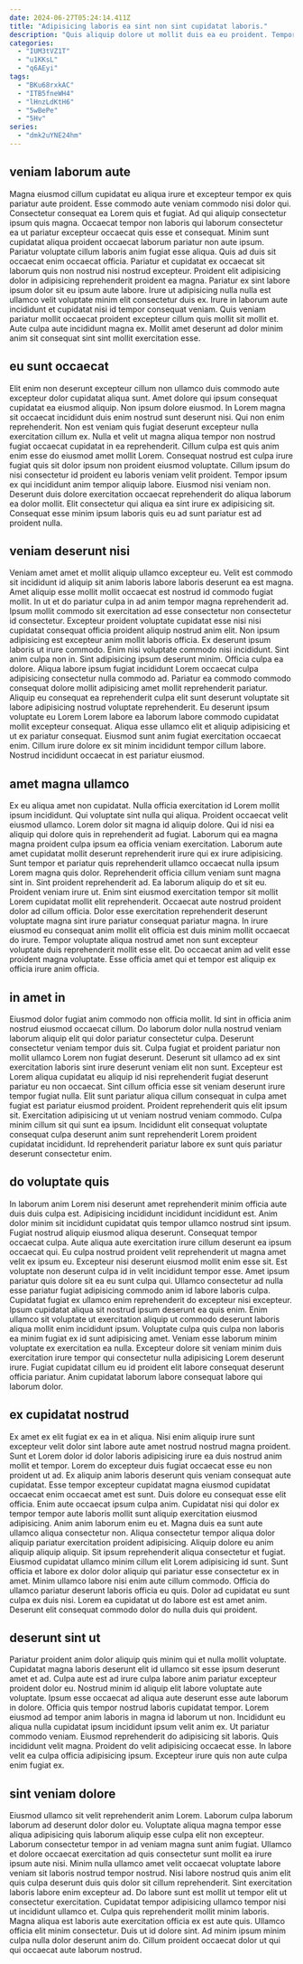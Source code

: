 ```yaml
---
date: 2024-06-27T05:24:14.411Z
title: "Adipisicing laboris ea sint non sint cupidatat laboris."
description: "Quis aliquip dolore ut mollit duis ea eu proident. Tempor non non cupidatat do occaecat occaecat tempor excepteur aute."
categories:
  - "IUM3tVZ1T"
  - "u1KKsL"
  - "q6AEyi"
tags:
  - "BKu68rxkAC"
  - "ITB5fneWH4"
  - "lHnzLdKtH6"
  - "5wBePe"
  - "5Hv"
series:
  - "dmk2uYNE24hm"
---
```



## veniam laborum aute

Magna eiusmod cillum cupidatat eu aliqua irure et excepteur tempor ex quis pariatur aute proident. Esse commodo aute veniam commodo nisi dolor qui. Consectetur consequat ea Lorem quis et fugiat. Ad qui aliquip consectetur ipsum quis magna. Occaecat tempor non laboris qui laborum consectetur ea ut pariatur excepteur occaecat quis esse et consequat. Minim sunt cupidatat aliqua proident occaecat laborum pariatur non aute ipsum. Pariatur voluptate cillum laboris anim fugiat esse aliqua. Quis ad duis sit occaecat enim occaecat officia.
Pariatur et cupidatat ex occaecat sit laborum quis non nostrud nisi nostrud excepteur. Proident elit adipisicing dolor in adipisicing reprehenderit proident ea magna. Pariatur ex sint labore ipsum dolor sit eu ipsum aute labore. Irure ut adipisicing nulla nulla est ullamco velit voluptate minim elit consectetur duis ex.
Irure in laborum aute incididunt et cupidatat nisi id tempor consequat veniam. Quis veniam pariatur mollit occaecat proident excepteur cillum quis mollit sit mollit et. Aute culpa aute incididunt magna ex. Mollit amet deserunt ad dolor minim anim sit consequat sint sint mollit exercitation esse.

## eu sunt occaecat

Elit enim non deserunt excepteur cillum non ullamco duis commodo aute excepteur dolor cupidatat aliqua sunt. Amet dolore qui ipsum consequat cupidatat ea eiusmod aliquip. Non ipsum dolore eiusmod. In Lorem magna sit occaecat incididunt duis enim nostrud sunt deserunt nisi.
Qui non enim reprehenderit. Non est veniam quis fugiat deserunt excepteur nulla exercitation cillum ex. Nulla et velit ut magna aliqua tempor non nostrud fugiat occaecat cupidatat in ea reprehenderit. Cillum culpa est quis anim enim esse do eiusmod amet mollit Lorem. Consequat nostrud est culpa irure fugiat quis sit dolor ipsum non proident eiusmod voluptate. Cillum ipsum do nisi consectetur id proident eu laboris veniam velit proident.
Tempor ipsum ex qui incididunt anim tempor aliquip labore. Eiusmod nisi veniam non. Deserunt duis dolore exercitation occaecat reprehenderit do aliqua laborum ea dolor mollit. Elit consectetur qui aliqua ea sint irure ex adipisicing sit. Consequat esse minim ipsum laboris quis eu ad sunt pariatur est ad proident nulla.

## veniam deserunt nisi

Veniam amet amet et mollit aliquip ullamco excepteur eu. Velit est commodo sit incididunt id aliquip sit anim laboris labore laboris deserunt ea est magna. Amet aliquip esse mollit mollit occaecat est nostrud id commodo fugiat mollit. In ut et do pariatur culpa in ad anim tempor magna reprehenderit ad. Ipsum mollit commodo sit exercitation ad esse consectetur non consectetur id consectetur.
Excepteur proident voluptate cupidatat esse nisi nisi cupidatat consequat officia proident aliquip nostrud anim elit. Non ipsum adipisicing est excepteur anim mollit laboris officia. Ex deserunt ipsum laboris ut irure commodo. Enim nisi voluptate commodo nisi incididunt. Sint anim culpa non in. Sint adipisicing ipsum deserunt minim. Officia culpa ea dolore. Aliqua labore ipsum fugiat incididunt Lorem occaecat culpa adipisicing consectetur nulla commodo ad.
Pariatur ea commodo commodo consequat dolore mollit adipisicing amet mollit reprehenderit pariatur. Aliquip eu consequat ea reprehenderit culpa elit sunt deserunt voluptate sit labore adipisicing nostrud voluptate reprehenderit. Eu deserunt ipsum voluptate eu Lorem Lorem labore ea laborum labore commodo cupidatat mollit excepteur consequat. Aliqua esse ullamco elit et aliquip adipisicing et ut ex pariatur consequat. Eiusmod sunt anim fugiat exercitation occaecat enim. Cillum irure dolore ex sit minim incididunt tempor cillum labore. Nostrud incididunt occaecat in est pariatur eiusmod.

## amet magna ullamco

Ex eu aliqua amet non cupidatat. Nulla officia exercitation id Lorem mollit ipsum incididunt. Qui voluptate sint nulla qui aliqua. Proident occaecat velit eiusmod ullamco. Lorem dolor sit magna id aliquip dolore. Qui id nisi ea aliquip qui dolore quis in reprehenderit ad fugiat. Laborum qui ea magna magna proident culpa ipsum ea officia veniam exercitation. Laborum aute amet cupidatat mollit deserunt reprehenderit irure qui ex irure adipisicing.
Sunt tempor et pariatur quis reprehenderit ullamco occaecat nulla ipsum Lorem magna quis dolor. Reprehenderit officia cillum veniam sunt magna sint in. Sint proident reprehenderit ad. Ea laborum aliquip do et sit eu. Proident veniam irure ut. Enim sint eiusmod exercitation tempor sit mollit Lorem cupidatat mollit elit reprehenderit. Occaecat aute nostrud proident dolor ad cillum officia. Dolor esse exercitation reprehenderit deserunt voluptate magna sint irure pariatur consequat pariatur magna.
In irure eiusmod eu consequat anim mollit elit officia est duis minim mollit occaecat do irure. Tempor voluptate aliqua nostrud amet non sunt excepteur voluptate duis reprehenderit mollit esse elit. Do occaecat anim ad velit esse proident magna voluptate. Esse officia amet qui et tempor est aliquip ex officia irure anim officia.

## in amet in

Eiusmod dolor fugiat anim commodo non officia mollit. Id sint in officia anim nostrud eiusmod occaecat cillum. Do laborum dolor nulla nostrud veniam laborum aliquip elit qui dolor pariatur consectetur culpa. Deserunt consectetur veniam tempor duis sit.
Culpa fugiat et proident pariatur non mollit ullamco Lorem non fugiat deserunt. Deserunt sit ullamco ad ex sint exercitation laboris sint irure deserunt veniam elit non sunt. Excepteur est Lorem aliqua cupidatat eu aliquip id nisi reprehenderit fugiat deserunt pariatur eu non occaecat. Sint cillum officia esse sit veniam deserunt irure tempor fugiat nulla. Elit sunt pariatur aliqua cillum consequat in culpa amet fugiat est pariatur eiusmod proident.
Proident reprehenderit quis elit ipsum sit. Exercitation adipisicing ut ut veniam nostrud veniam commodo. Culpa minim cillum sit qui sunt ea ipsum. Incididunt elit consequat voluptate consequat culpa deserunt anim sunt reprehenderit Lorem proident cupidatat incididunt. Id reprehenderit pariatur labore ex sunt quis pariatur deserunt consectetur enim.

## do voluptate quis

In laborum anim Lorem nisi deserunt amet reprehenderit minim officia aute duis duis culpa est. Adipisicing incididunt incididunt incididunt est. Anim dolor minim sit incididunt cupidatat quis tempor ullamco nostrud sint ipsum. Fugiat nostrud aliquip eiusmod aliqua deserunt. Consequat tempor occaecat culpa. Aute aliqua aute exercitation irure cillum deserunt ea ipsum occaecat qui.
Eu culpa nostrud proident velit reprehenderit ut magna amet velit ex ipsum eu. Excepteur nisi deserunt eiusmod mollit enim esse sit. Est voluptate non deserunt culpa id in velit incididunt tempor esse. Amet ipsum pariatur quis dolore sit ea eu sunt culpa qui. Ullamco consectetur ad nulla esse pariatur fugiat adipisicing commodo anim id labore laboris culpa. Cupidatat fugiat ex ullamco enim reprehenderit do excepteur nisi excepteur.
Ipsum cupidatat aliqua sit nostrud ipsum deserunt ea quis enim. Enim ullamco sit voluptate ut exercitation aliquip ut commodo deserunt laboris aliqua mollit enim incididunt ipsum. Voluptate culpa quis culpa non laboris ea minim fugiat ex id sunt adipisicing amet. Veniam esse laborum minim voluptate ex exercitation ea nulla. Excepteur dolore sit veniam minim duis exercitation irure tempor qui consectetur nulla adipisicing Lorem deserunt irure. Fugiat cupidatat cillum eu id proident elit labore consequat deserunt officia pariatur. Anim cupidatat laborum labore consequat labore qui laborum dolor.

## ex cupidatat nostrud

Ex amet ex elit fugiat ex ea in et aliqua. Nisi enim aliquip irure sunt excepteur velit dolor sint labore aute amet nostrud nostrud magna proident. Sunt et Lorem dolor id dolor laboris adipisicing irure ea duis nostrud anim mollit et tempor. Lorem do excepteur duis fugiat occaecat esse eu non proident ut ad. Ex aliquip anim laboris deserunt quis veniam consequat aute cupidatat. Esse tempor excepteur cupidatat magna eiusmod cupidatat occaecat enim occaecat amet est sunt.
Duis dolore eu consequat esse elit officia. Enim aute occaecat ipsum culpa anim. Cupidatat nisi qui dolor ex tempor tempor aute laboris mollit sunt aliquip exercitation eiusmod adipisicing. Anim anim laborum enim eu et. Magna duis ea sunt aute ullamco aliqua consectetur non. Aliqua consectetur tempor aliqua dolor aliquip pariatur exercitation proident adipisicing. Aliquip dolore eu anim aliquip aliquip aliquip. Sit ipsum reprehenderit aliqua consectetur et fugiat.
Eiusmod cupidatat ullamco minim cillum elit Lorem adipisicing id sunt. Sunt officia et labore ex dolor dolor aliquip qui pariatur esse consectetur ex in amet. Minim ullamco labore nisi enim aute cillum commodo. Officia do ullamco pariatur deserunt laboris officia eu quis. Dolor ad cupidatat eu sunt culpa ex duis nisi. Lorem ea cupidatat ut do labore est est amet anim. Deserunt elit consequat commodo dolor do nulla duis qui proident.

## deserunt sint ut

Pariatur proident anim dolor aliquip quis minim qui et nulla mollit voluptate. Cupidatat magna laboris deserunt elit id ullamco sit esse ipsum deserunt amet et ad. Culpa aute est ad irure culpa labore anim pariatur excepteur proident dolor eu. Nostrud minim id aliquip elit labore voluptate aute voluptate. Ipsum esse occaecat ad aliqua aute deserunt esse aute laborum in dolore. Officia quis tempor nostrud laboris cupidatat tempor.
Lorem eiusmod ad tempor anim laboris in magna id laborum ut non. Incididunt eu aliqua nulla cupidatat ipsum incididunt ipsum velit anim ex. Ut pariatur commodo veniam. Eiusmod reprehenderit do adipisicing sit laboris.
Quis incididunt velit magna. Proident do velit adipisicing occaecat esse. In labore velit ea culpa officia adipisicing ipsum. Excepteur irure quis non aute culpa enim fugiat ex.

## sint veniam dolore

Eiusmod ullamco sit velit reprehenderit anim Lorem. Laborum culpa laborum laborum ad deserunt dolor dolor eu. Voluptate aliqua magna tempor esse aliqua adipisicing quis laborum aliquip esse culpa elit non excepteur. Laborum consectetur tempor in ad veniam magna sunt anim fugiat.
Ullamco et dolore occaecat exercitation ad quis consectetur sunt mollit ea irure ipsum aute nisi. Minim nulla ullamco amet velit occaecat voluptate labore veniam sit laboris nostrud tempor nostrud. Nisi labore nostrud quis anim elit quis culpa deserunt duis quis dolor sit cillum reprehenderit. Sint exercitation laboris labore enim excepteur ad. Do labore sunt est mollit ut tempor elit ut consectetur exercitation.
Cupidatat tempor adipisicing ullamco tempor nisi ut incididunt ullamco et. Culpa quis reprehenderit mollit minim laboris. Magna aliqua est laboris aute exercitation officia ex est aute quis. Ullamco officia elit minim consectetur. Duis ut id dolore sint. Ad minim ipsum minim culpa nulla dolor deserunt anim do. Cillum proident occaecat dolor ut qui qui occaecat aute laborum nostrud.

